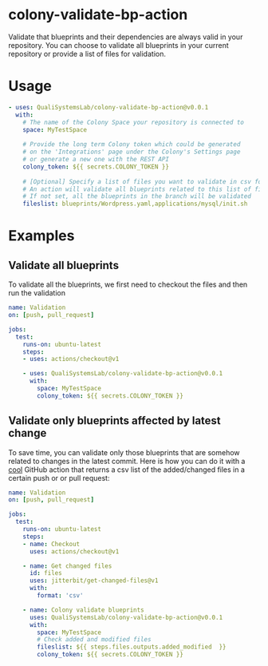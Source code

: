 # colony-validate-bp-action

Validate that blueprints and their dependencies are always valid in your repository. 
You can choose to validate all blueprints in your current repository or provide a list of files for validation.

# Usage

```yaml
- uses: QualiSystemsLab/colony-validate-bp-action@v0.0.1
  with:
    # The name of the Colony Space your repository is connected to
    space: MyTestSpace
    
    # Provide the long term Colony token which could be generated
    # on the 'Integrations' page under the Colony's Settings page
    # or generate a new one with the REST API
    colony_token: ${{ secrets.COLONY_TOKEN }}
    
    # [Optional] Specify a list of files you want to validate in csv format (comma-separated).
    # An action will validate all blueprints related to this list of files
    # If not set, all the blueprints in the branch will be validated
    fileslist: blueprints/Wordpress.yaml,applications/mysql/init.sh
```

# Examples

## Validate all blueprints

To validate all the blueprints, we first need to checkout the files and then run the validation

```yaml
name: Validation
on: [push, pull_request]

jobs:
  test:
    runs-on: ubuntu-latest
    steps:
    - uses: actions/checkout@v1

    - uses: QualiSystemsLab/colony-validate-bp-action@v0.0.1
      with:
        space: MyTestSpace
        colony_token: ${{ secrets.COLONY_TOKEN }}
```

## Validate only blueprints affected by latest change

To save time, you can validate only those blueprints that are somehow related to changes in the latest commit. 
Here is how you can do it with a [cool](https://github.com/jitterbit/get-changed-files) GitHub action that returns a csv list of the added/changed files in a certain push or or pull request:

```yaml
name: Validation
on: [push, pull_request]

jobs:
  test:
    runs-on: ubuntu-latest
    steps:
    - name: Checkout
      uses: actions/checkout@v1

    - name: Get changed files
      id: files
      uses: jitterbit/get-changed-files@v1
      with:
        format: 'csv'

    - name: Colony validate blueprints
      uses: QualiSystemsLab/colony-validate-bp-action@v0.0.1
      with:
        space: MyTestSpace
        # Check added and modified files
        fileslist: ${{ steps.files.outputs.added_modified  }}
        colony_token: ${{ secrets.COLONY_TOKEN }}
```
